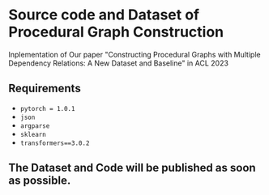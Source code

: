 # Source code and Dataset of Procedural Graph Construction
Inplementation of Our paper "Constructing Procedural Graphs with Multiple Dependency Relations: A New Dataset and Baseline" in ACL 2023

## Requirements 

* `pytorch = 1.0.1`
* `json`
* `argparse`
* `sklearn`
* `transformers==3.0.2`

## The Dataset and Code will be published as soon as possible. 
